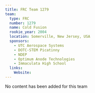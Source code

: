 ```yaml
---
title: FRC Team 1279
team:
  type: FRC
  number: 1279
  name: Cold Fusion
  rookie_year: 2004
  location: Somerville, New Jersey, USA
  sponsors:
    - UTC Aerospace Systems
    - DOTC-STEM Picatinny
    - NDEP
    - Optimum Anode Technologies
    - Immaculata High School
  links:
    Website: 
---
```

No content has been added for this team